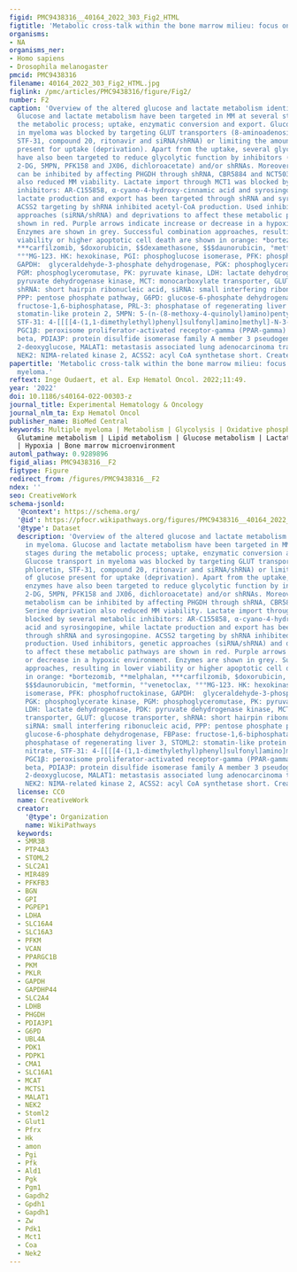 ```yaml
---
figid: PMC9438316__40164_2022_303_Fig2_HTML
figtitle: 'Metabolic cross-talk within the bone marrow milieu: focus on multiple myeloma'
organisms:
- NA
organisms_ner:
- Homo sapiens
- Drosophila melanogaster
pmcid: PMC9438316
filename: 40164_2022_303_Fig2_HTML.jpg
figlink: /pmc/articles/PMC9438316/figure/Fig2/
number: F2
caption: 'Overview of the altered glucose and lactate metabolism identified in myeloma.
  Glucose and lactate metabolism have been targeted in MM at several stages during
  the metabolic process; uptake, enzymatic conversion and export. Glucose transport
  in myeloma was blocked by targeting GLUT transporters (8-aminoadenosine, phloretin,
  STF-31, compound 20, ritonavir and siRNA/shRNA) or limiting the amount of glucose
  present for uptake (deprivation). Apart from the uptake, several glycolytic enzymes
  have also been targeted to reduce glycolytic function by inhibitors (3-bromopyruvate,
  2-DG, 5MPN, PFK158 and JX06, dichloroacetate) and/or shRNAs. Moreover, serine metabolism
  can be inhibited by affecting PHGDH through shRNA, CBR5884 and NCT503. Serine deprivation
  also reduced MM viability. Lactate import through MCT1 was blocked by several metabolic
  inhibitors: AR-C155858, α-cyano-4-hydroxy-cinnamic acid and syrosingopine, while
  lactate production and export has been targeted through shRNA and syrosingopine.
  ACSS2 targeting by shRNA inhibited acetyl-CoA production. Used inhibitors, genetic
  approaches (siRNA/shRNA) and deprivations to affect these metabolic pathways are
  shown in red. Purple arrows indicate increase or decrease in a hypoxic environment.
  Enzymes are shown in grey. Successful combination approaches, resulting in lower
  viability or higher apoptotic cell death are shown in orange: *bortezomib, **melphalan,
  ***carfilzomib, $doxorubicin, $$dexamethasone, $$$daunorubicin, °metformin, °°venetoclax,
  °°°MG-123. HK: hexokinase, PGI: phosphoglucose isomerase, PFK: phosphofructokinase,
  GAPDH:  glyceraldehyde-3-phosphate dehydrogenase, PGK: phosphoglycerate kinase,
  PGM: phosphoglyceromutase, PK: pyruvate kinase, LDH: lactate dehydrogenase, PDK:
  pyruvate dehydrogenase kinase, MCT: monocarboxylate transporter, GLUT: glucose transporter,
  shRNA: short hairpin ribonucleic acid, siRNA: small interfering ribonucleic acid,
  PPP: pentose phosphate pathway, G6PD: glucose-6-phosphate dehydrogenase, FBPase:
  fructose-1,6-biphosphatase, PRL-3: phosphatase of regenerating liver 3, STOML2:
  stomatin-like protein 2, 5MPN: 5-(n-(8-methoxy-4-quinolyl)amino)pentyl nitrate,
  STF-31: 4-[[[[4-(1,1-dimethylethyl)phenyl]sulfonyl]amino]methyl]-N-3-pyridinyl-benzamide,
  PGC1β: peroxisome proliferator-activated receptor-gamma (PPAR-gamma) coactivator-1
  beta, PDIA3P: protein disulfide isomerase family A member 3 pseudogene 1, 2-DG:
  2-deoxyglucose, MALAT1: metastasis associated lung adenocarcinoma transcript 1,
  NEK2: NIMA-related kinase 2, ACSS2: acyl CoA synthetase short. Created with BioRender.com'
papertitle: 'Metabolic cross-talk within the bone marrow milieu: focus on multiple
  myeloma.'
reftext: Inge Oudaert, et al. Exp Hematol Oncol. 2022;11:49.
year: '2022'
doi: 10.1186/s40164-022-00303-z
journal_title: Experimental Hematology & Oncology
journal_nlm_ta: Exp Hematol Oncol
publisher_name: BioMed Central
keywords: Multiple myeloma | Metabolism | Glycolysis | Oxidative phosphorylation |
  Glutamine metabolism | Lipid metabolism | Glucose metabolism | Lactate metabolism
  | Hypoxia | Bone marrow microenvironment
automl_pathway: 0.9289896
figid_alias: PMC9438316__F2
figtype: Figure
redirect_from: /figures/PMC9438316__F2
ndex: ''
seo: CreativeWork
schema-jsonld:
  '@context': https://schema.org/
  '@id': https://pfocr.wikipathways.org/figures/PMC9438316__40164_2022_303_Fig2_HTML.html
  '@type': Dataset
  description: 'Overview of the altered glucose and lactate metabolism identified
    in myeloma. Glucose and lactate metabolism have been targeted in MM at several
    stages during the metabolic process; uptake, enzymatic conversion and export.
    Glucose transport in myeloma was blocked by targeting GLUT transporters (8-aminoadenosine,
    phloretin, STF-31, compound 20, ritonavir and siRNA/shRNA) or limiting the amount
    of glucose present for uptake (deprivation). Apart from the uptake, several glycolytic
    enzymes have also been targeted to reduce glycolytic function by inhibitors (3-bromopyruvate,
    2-DG, 5MPN, PFK158 and JX06, dichloroacetate) and/or shRNAs. Moreover, serine
    metabolism can be inhibited by affecting PHGDH through shRNA, CBR5884 and NCT503.
    Serine deprivation also reduced MM viability. Lactate import through MCT1 was
    blocked by several metabolic inhibitors: AR-C155858, α-cyano-4-hydroxy-cinnamic
    acid and syrosingopine, while lactate production and export has been targeted
    through shRNA and syrosingopine. ACSS2 targeting by shRNA inhibited acetyl-CoA
    production. Used inhibitors, genetic approaches (siRNA/shRNA) and deprivations
    to affect these metabolic pathways are shown in red. Purple arrows indicate increase
    or decrease in a hypoxic environment. Enzymes are shown in grey. Successful combination
    approaches, resulting in lower viability or higher apoptotic cell death are shown
    in orange: *bortezomib, **melphalan, ***carfilzomib, $doxorubicin, $$dexamethasone,
    $$$daunorubicin, °metformin, °°venetoclax, °°°MG-123. HK: hexokinase, PGI: phosphoglucose
    isomerase, PFK: phosphofructokinase, GAPDH:  glyceraldehyde-3-phosphate dehydrogenase,
    PGK: phosphoglycerate kinase, PGM: phosphoglyceromutase, PK: pyruvate kinase,
    LDH: lactate dehydrogenase, PDK: pyruvate dehydrogenase kinase, MCT: monocarboxylate
    transporter, GLUT: glucose transporter, shRNA: short hairpin ribonucleic acid,
    siRNA: small interfering ribonucleic acid, PPP: pentose phosphate pathway, G6PD:
    glucose-6-phosphate dehydrogenase, FBPase: fructose-1,6-biphosphatase, PRL-3:
    phosphatase of regenerating liver 3, STOML2: stomatin-like protein 2, 5MPN: 5-(n-(8-methoxy-4-quinolyl)amino)pentyl
    nitrate, STF-31: 4-[[[[4-(1,1-dimethylethyl)phenyl]sulfonyl]amino]methyl]-N-3-pyridinyl-benzamide,
    PGC1β: peroxisome proliferator-activated receptor-gamma (PPAR-gamma) coactivator-1
    beta, PDIA3P: protein disulfide isomerase family A member 3 pseudogene 1, 2-DG:
    2-deoxyglucose, MALAT1: metastasis associated lung adenocarcinoma transcript 1,
    NEK2: NIMA-related kinase 2, ACSS2: acyl CoA synthetase short. Created with BioRender.com'
  license: CC0
  name: CreativeWork
  creator:
    '@type': Organization
    name: WikiPathways
  keywords:
  - SMR3B
  - PTP4A3
  - STOML2
  - SLC2A1
  - MIR489
  - PFKFB3
  - BGN
  - GPI
  - PGPEP1
  - LDHA
  - SLC16A4
  - SLC16A3
  - PFKM
  - VCAN
  - PPARGC1B
  - PKM
  - PKLR
  - GAPDH
  - GAPDHP44
  - SLC2A4
  - LDHB
  - PHGDH
  - PDIA3P1
  - G6PD
  - UBL4A
  - PDK1
  - PDPK1
  - CMA1
  - SLC16A1
  - MCAT
  - MCTS1
  - MALAT1
  - NEK2
  - Stoml2
  - Glut1
  - Pfrx
  - Hk
  - amon
  - Pgi
  - Pfk
  - Ald1
  - Pgk
  - Pgm1
  - Gapdh2
  - Gpdh1
  - Gapdh1
  - Zw
  - Pdk1
  - Mct1
  - Coa
  - Nek2
---
```

